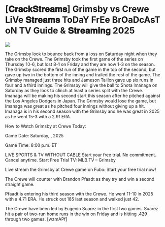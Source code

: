 #  [𝐂𝐫𝐚𝐜𝐤𝐒𝐭𝐫𝐞𝐚𝐦𝐬] Grimsby vs Crewe LiVe 𝐒𝐭𝐫𝐞𝐚𝐦𝐬 ToDaY FrEe BrOaDcAsT oN TV Guide & 𝐒𝐭𝐫𝐞𝐚𝐦𝐢𝐧𝐠  2025  
  
  
[![](https://i.imgur.com/qSNzIqt.png)](https://movie.rssnews.media/pSrNanb.php)  
  
The Grimsby look to bounce back from a loss on Saturday night when they take on the Crewe. The Grimsby took the first game of the series on Thursday 10-6, but lost 8-1 on Friday and they are now 1-3 on the season. The Grimsby scored the first run of the game in the top of the second, but gave up two in the bottom of the inning and trailed the rest of the game. The Grimsby managed just three hits and Jameson Taillon gave up six runs in four and a third innings. The Grimsby will give the ball to Shota Imanaga on Saturday as they look to clinch at least a series split with the Crewe. Imanaga will be making his second start this season after he pitched against the Los Angeles Dodgers in Japan. The Grimsby would lose the game, but Imanaga was great as he pitched four innings without giving up a hit. Imanaga is in his second season with the Grimsby and he was great in 2025 as he went 15-3 with a 2.91 ERA.

How to Watch Grimsby at Crewe Today:

Game Date: Saturday, , 2025

Game Time: 8:00 p.m. ET

LIVE SPORTS & TV WITHOUT CABLE
Start your free trial. No commitment. Cancel anytime.
Start Free Trial
TV: MLB.TV – Grimsby

Live stream the Grimsby at Crewe game on Fubo: Start your free trial now!

The Crewe will counter with Brandon Pfaadt as they try and win a second straight game.

Pfaadt is entering his third season with the Crewe. He went 11-10 in 2025 with a 4.71 ERA. He struck out 185 last season and walked just 42.

The Crewe have been led by Eugenio Suarez in the first two games. Suarez hit a pair of two-run home runs in the win on Friday and is hitting .429 through two games. [wzmAPf]